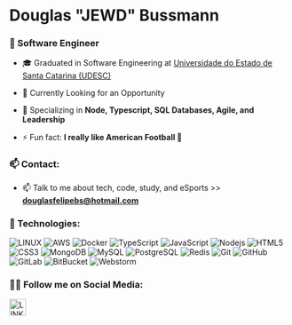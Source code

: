 <h1 align="left">Douglas "JEWD" Bussmann</h1>
<h3 align="left">👨 Software Engineer</h3>

- 🎓 Graduated in Software Engineering at [Universidade do Estado de Santa Catarina (UDESC)](https://www.udesc.br)

- 🔭 Currently Looking for an Opportunity

- 🌱 Specializing in **Node, Typescript, SQL Databases, Agile, and Leadership**

- ⚡ Fun fact: **I really like American Football 🏈**
  
  
<h3 align="left">📫 Contact:</h3>  

- 📫 Talk to me about tech, code, study, and eSports >> **douglasfelipebs@hotmail.com**

<h3 align="left">📱 Technologies:</h3>

![LINUX](https://img.shields.io/badge/Linux-FCC624?style=flat-square&logo=linux&logoColor=black)
![AWS](https://img.shields.io/badge/Amazon_AWS-FF9900?style=flat-square&logo=amazonaws&logoColor=white)
![Docker](https://img.shields.io/badge/-Docker-2496ED?style=flat-square&logo=docker&logoColor=white)
![TypeScript](https://img.shields.io/badge/TypeScript-007ACC?style=flat-square&logo=typescript&logoColor=white)
![JavaScript](https://img.shields.io/badge/-JavaScript-black?style=flat-square&logo=javascript)
![Nodejs](https://img.shields.io/badge/-Nodejs-339933?style=flat-square&logo=Node.js&logoColor=white)
![HTML5](https://img.shields.io/badge/-HTML5-E34F26?style=flat-square&logo=html5&logoColor=white)
![CSS3](https://img.shields.io/badge/-CSS3-1572B6?style=flat-square&logo=css3)
![MongoDB](https://img.shields.io/badge/-MongoDB-black?style=flat-square&logo=mongodb)
![MySQL](https://img.shields.io/badge/-MySQL-4479A1?style=flat-square&logo=mysql&logoColor=white)
![PostgreSQL](https://img.shields.io/badge/-PostgreSQL-336791?style=flat-square&logo=postgresql&logoColor=white)
![Redis](https://img.shields.io/badge/redis-%23DD0031.svg?&style=flat-square&logo=redis&logoColor=white)
![Git](https://img.shields.io/badge/-Git-black?style=flat-square&logo=git)
![GitHub](https://img.shields.io/badge/-GitHub-181717?style=flat-square&logo=github)
![GitLab](https://img.shields.io/badge/-GitLab-181717?style=flat-square&logo=gitlab)
![BitBucket](https://img.shields.io/badge/-BitBucket-darkblue?style=flat-square&logo=bitbucket)
![Webstorm](https://img.shields.io/badge/WebStorm-000000?style=flat-square&logo=WebStorm&logoColor=white)

<h3 align="left">👨‍💻 Follow me on Social Media:</h3>
<p align="left">
<a href="https://www.linkedin.com/in/douglasfelipebs/" target="blank"><img align="center" src="https://img.icons8.com/fluent/48/000000/linkedin.png" alt="LINKEDIN" height="30"/></a>
</p>
